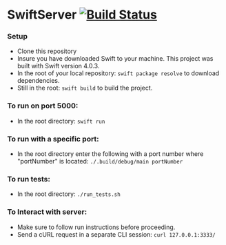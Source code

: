 # SwiftServer [![Build Status](https://travis-ci.org/ericdrosado/Swift-Server.svg?branch=master)](https://travis-ci.org/ericdrosado/Swift-Server) 

### Setup
+ Clone this repository
+ Insure you have downloaded Swift to your machine. This project was built with Swift version 4.0.3.
+ In the root of your local repository:
```swift package resolve```
to download dependencies.
+ Still in the root:
```swift build```
to build the project.

### To run on port 5000:
+ In the root directory:
```swift run```

### To run with a specific port:
+ In the root directory enter the following with a port number where "portNumber" is located:
```./.build/debug/main portNumber```

### To run tests:
+ In the root directory:
```./run_tests.sh```

### To Interact with server:
+ Make sure to follow run instructions before proceeding.
+ Send a cURL request in a separate CLI session:
```curl 127.0.0.1:3333/```

